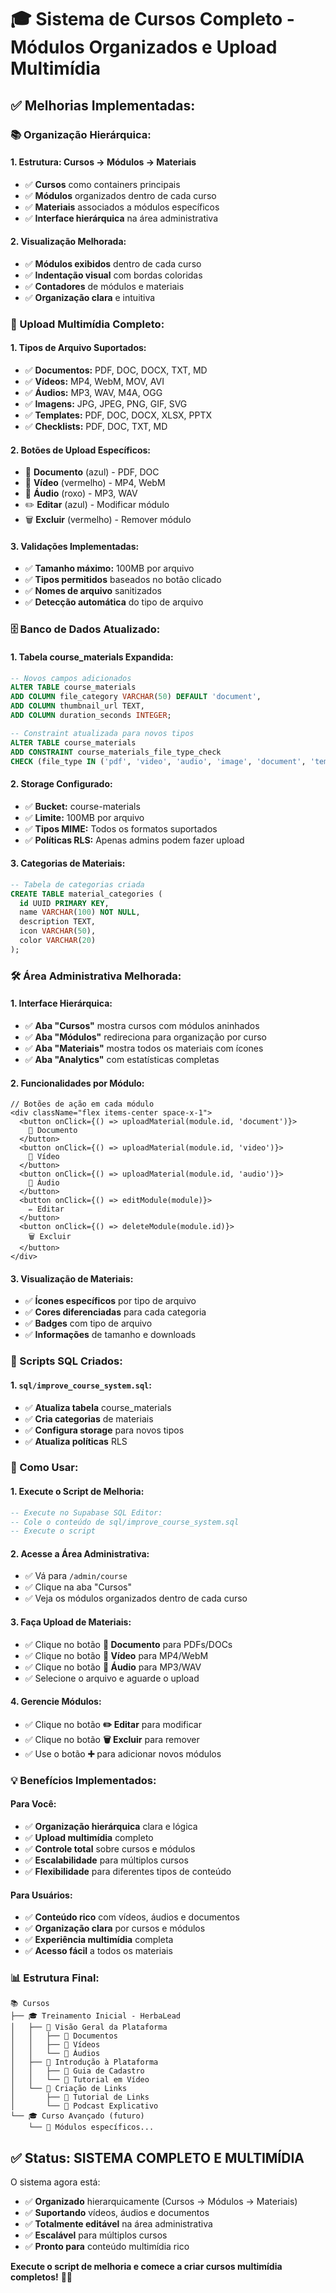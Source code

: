 # 🎓 Sistema de Cursos Completo - Módulos Organizados e Upload Multimídia

## ✅ **Melhorias Implementadas:**

### **📚 Organização Hierárquica:**

#### **1. Estrutura: Cursos → Módulos → Materiais**
- ✅ **Cursos** como containers principais
- ✅ **Módulos** organizados dentro de cada curso
- ✅ **Materiais** associados a módulos específicos
- ✅ **Interface hierárquica** na área administrativa

#### **2. Visualização Melhorada:**
- ✅ **Módulos exibidos** dentro de cada curso
- ✅ **Indentação visual** com bordas coloridas
- ✅ **Contadores** de módulos e materiais
- ✅ **Organização clara** e intuitiva

### **🎥 Upload Multimídia Completo:**

#### **1. Tipos de Arquivo Suportados:**
- ✅ **Documentos:** PDF, DOC, DOCX, TXT, MD
- ✅ **Vídeos:** MP4, WebM, MOV, AVI
- ✅ **Áudios:** MP3, WAV, M4A, OGG
- ✅ **Imagens:** JPG, JPEG, PNG, GIF, SVG
- ✅ **Templates:** PDF, DOC, DOCX, XLSX, PPTX
- ✅ **Checklists:** PDF, DOC, TXT, MD

#### **2. Botões de Upload Específicos:**
- 📄 **Documento** (azul) - PDF, DOC
- 🎥 **Vídeo** (vermelho) - MP4, WebM
- 🎵 **Áudio** (roxo) - MP3, WAV
- ✏️ **Editar** (azul) - Modificar módulo
- 🗑️ **Excluir** (vermelho) - Remover módulo

#### **3. Validações Implementadas:**
- ✅ **Tamanho máximo:** 100MB por arquivo
- ✅ **Tipos permitidos** baseados no botão clicado
- ✅ **Nomes de arquivo** sanitizados
- ✅ **Detecção automática** do tipo de arquivo

### **🗄️ Banco de Dados Atualizado:**

#### **1. Tabela course_materials Expandida:**
```sql
-- Novos campos adicionados
ALTER TABLE course_materials 
ADD COLUMN file_category VARCHAR(50) DEFAULT 'document',
ADD COLUMN thumbnail_url TEXT,
ADD COLUMN duration_seconds INTEGER;

-- Constraint atualizada para novos tipos
ALTER TABLE course_materials 
ADD CONSTRAINT course_materials_file_type_check 
CHECK (file_type IN ('pdf', 'video', 'audio', 'image', 'document', 'template', 'checklist'));
```

#### **2. Storage Configurado:**
- ✅ **Bucket:** course-materials
- ✅ **Limite:** 100MB por arquivo
- ✅ **Tipos MIME:** Todos os formatos suportados
- ✅ **Políticas RLS:** Apenas admins podem fazer upload

#### **3. Categorias de Materiais:**
```sql
-- Tabela de categorias criada
CREATE TABLE material_categories (
  id UUID PRIMARY KEY,
  name VARCHAR(100) NOT NULL,
  description TEXT,
  icon VARCHAR(50),
  color VARCHAR(20)
);
```

### **🛠️ Área Administrativa Melhorada:**

#### **1. Interface Hierárquica:**
- ✅ **Aba "Cursos"** mostra cursos com módulos aninhados
- ✅ **Aba "Módulos"** redireciona para organização por curso
- ✅ **Aba "Materiais"** mostra todos os materiais com ícones
- ✅ **Aba "Analytics"** com estatísticas completas

#### **2. Funcionalidades por Módulo:**
```tsx
// Botões de ação em cada módulo
<div className="flex items-center space-x-1">
  <button onClick={() => uploadMaterial(module.id, 'document')}>
    📄 Documento
  </button>
  <button onClick={() => uploadMaterial(module.id, 'video')}>
    🎥 Vídeo
  </button>
  <button onClick={() => uploadMaterial(module.id, 'audio')}>
    🎵 Áudio
  </button>
  <button onClick={() => editModule(module)}>
    ✏️ Editar
  </button>
  <button onClick={() => deleteModule(module.id)}>
    🗑️ Excluir
  </button>
</div>
```

#### **3. Visualização de Materiais:**
- ✅ **Ícones específicos** por tipo de arquivo
- ✅ **Cores diferenciadas** para cada categoria
- ✅ **Badges** com tipo de arquivo
- ✅ **Informações** de tamanho e downloads

### **🚀 Scripts SQL Criados:**

#### **1. `sql/improve_course_system.sql`:**
- ✅ **Atualiza tabela** course_materials
- ✅ **Cria categorias** de materiais
- ✅ **Configura storage** para novos tipos
- ✅ **Atualiza políticas** RLS

### **🎯 Como Usar:**

#### **1. Execute o Script de Melhoria:**
```sql
-- Execute no Supabase SQL Editor:
-- Cole o conteúdo de sql/improve_course_system.sql
-- Execute o script
```

#### **2. Acesse a Área Administrativa:**
- ✅ Vá para `/admin/course`
- ✅ Clique na aba "Cursos"
- ✅ Veja os módulos organizados dentro de cada curso

#### **3. Faça Upload de Materiais:**
- ✅ Clique no botão **📄 Documento** para PDFs/DOCs
- ✅ Clique no botão **🎥 Vídeo** para MP4/WebM
- ✅ Clique no botão **🎵 Áudio** para MP3/WAV
- ✅ Selecione o arquivo e aguarde o upload

#### **4. Gerencie Módulos:**
- ✅ Clique no botão **✏️ Editar** para modificar
- ✅ Clique no botão **🗑️ Excluir** para remover
- ✅ Use o botão **➕** para adicionar novos módulos

### **💡 Benefícios Implementados:**

#### **Para Você:**
- ✅ **Organização hierárquica** clara e lógica
- ✅ **Upload multimídia** completo
- ✅ **Controle total** sobre cursos e módulos
- ✅ **Escalabilidade** para múltiplos cursos
- ✅ **Flexibilidade** para diferentes tipos de conteúdo

#### **Para Usuários:**
- ✅ **Conteúdo rico** com vídeos, áudios e documentos
- ✅ **Organização clara** por cursos e módulos
- ✅ **Experiência multimídia** completa
- ✅ **Acesso fácil** a todos os materiais

### **📊 Estrutura Final:**

```
📚 Cursos
├── 🎓 Treinamento Inicial - HerbaLead
│   ├── 📖 Visão Geral da Plataforma
│   │   ├── 📄 Documentos
│   │   ├── 🎥 Vídeos
│   │   └── 🎵 Áudios
│   ├── 📖 Introdução à Plataforma
│   │   ├── 📄 Guia de Cadastro
│   │   └── 🎥 Tutorial em Vídeo
│   └── 📖 Criação de Links
│       ├── 📄 Tutorial de Links
│       └── 🎵 Podcast Explicativo
└── 🎓 Curso Avançado (futuro)
    └── 📖 Módulos específicos...
```

## ✅ **Status: SISTEMA COMPLETO E MULTIMÍDIA**

O sistema agora está:
- ✅ **Organizado** hierarquicamente (Cursos → Módulos → Materiais)
- ✅ **Suportando** vídeos, áudios e documentos
- ✅ **Totalmente editável** na área administrativa
- ✅ **Escalável** para múltiplos cursos
- ✅ **Pronto para** conteúdo multimídia rico

**Execute o script de melhoria e comece a criar cursos multimídia completos!** 🎯✨









